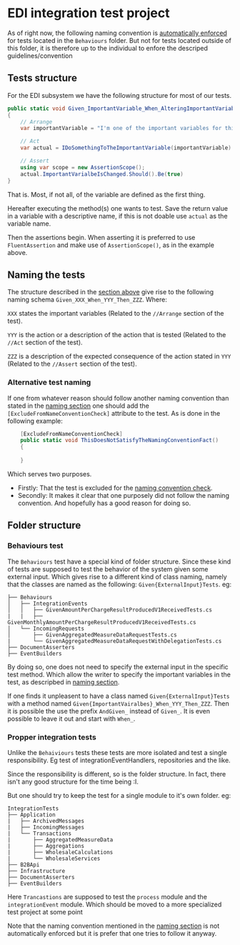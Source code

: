 # EDI integration test project

As of right now, the following naming convention is [automatically enforced](./Behaviours/MetaTests.cs) for tests
located in the `Behaviours` folder.
But not for tests located outside of this folder, it is therefore up to the individual to enfore the descriped
guidelines/convention

## Tests structure

For the EDI subsystem we have the following structure for most of our tests.

```cs
public static void Given_ImportantVariable_When_AlteringImportantVariable_Then_ImportantVariableHasChanged()
{
    // Arrange
    var importantVariable = "I'm one of the important variables for this test";

    // Act
    var actual = IDoSomethingToTheImportantVariable(importantVariable)

    // Assert
    using var scope = new AssertionScope();
    actual.ImportantVarialbeIsChanged.Should().Be(true)
}
```

That is. Most, if not all, of the variable are defined as the first thing.

Hereafter executing the method(s) one wants to test. Save the return value in a variable with a descriptive name,
if this is not doable use `actual` as the variable name.

Then the assertions begin.
When asserting it is preferred to use `FluentAssertion` and make use of `AssertionScope()`, as in the example above.

## Naming the tests

The structure described in the [section above](#tests-structure) give rise to the following naming
schema `Given_XXX_When_YYY_Then_ZZZ`.
Where:

`XXX` states the important variables (Related to the `//Arrange` section of the test).

`YYY` is the action or a description of the action that is tested (Related to the `//Act` section of the test).

`ZZZ` is a description of the expected consequence of the action stated in `YYY` (Related to the `//Assert` section of the test).

### Alternative test naming

If one from whatever reason should follow another naming convention than stated in the [naming section](#naming-the-tests) one should add the `[ExcludeFromNameConventionCheck]` attribute to the test. As is done in the following example:

```cs
    [ExcludeFromNameConventionCheck]
    public static void ThisDoesNotSatisfyTheNamingConventionFact()
    {
        
    }
```

Which serves two purposes.

- Firstly: That the test is excluded for the [naming convention check](./Behaviours/MetaTests.cs).
- Secondly: It makes it clear that one purposely did not follow the naming convention. And hopefully has a good reason for doing so.  

## Folder structure

### Behaviours test

The `Behaviours` test have a special kind of folder structure.
Since these kind of tests are supposed to test the behavior of the system given some external input.
Which gives rise to a different kind of class naming, namely that the classes are named as the following: `Given{ExternalInput}Tests`.
eg:

```text
├── Behaviours
│   ├── IntegrationEvents
│   │   ├── GivenAmountPerChargeResultProducedV1ReceivedTests.cs
|   |   ├── GivenMonthlyAmountPerChargeResultProducedV1ReceivedTests.cs
│   └── IncomingRequests
│       ├── GivenAggregatedMeasureDataRequestTests.cs
|       └── GivenAggregatedMeasureDataRequestWithDelegationTests.cs
├── DocumentAsserters
├── EventBuilders
```

By doing so, one does not need to specify the external input in the specific test method. Which allow the writer to
specify the important variables in the test, as descripbed in [naming section](#naming-the-tests).

If one finds it unpleasent to have a class named `Given{ExternalInput}Tests` with a method named `Given{ImportantVairalbes}_When_YYY_Then_ZZZ`.
Then it is possible the use the prefix `AndGiven_` instead of `Given_`. It is even possible to leave it out and start
with `When_`.

### Propper integration tests

Unlike the `Behaiviours` tests these tests are more isolated and test a single responsibility. Eg test of
integrationEventHandlers, repositories and the like.

Since the responsibility is different, so is the folder structure.
In fact, there isn't any good structure for the time being :I.

But one should try to keep the test for a single module to it's own folder.
eg:

```text
IntegrationTests
├── Application
|   ├── ArchivedMessages
|   ├── IncomingMessages
|   └── Transactions
|       ├── AggregatedMeasureData
|       ├── Aggregations
|       ├── WholesaleCalculations
|       └── WholesaleServices
├── B2BApi
├── Infrastructure
├── DocumentAsserters
├── EventBuilders
```

Here `Trancastions` are supposed to test the `process` module and the `integrationEvent` module. Which should be moved
to a more specialized test project at some point

Note that the naming convention mentioned in the [naming section](#naming-the-tests) is not automatically enforced but
it is prefer that one tries to follow it anyway.
